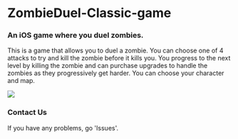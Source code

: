 # ZombieDuel-Classic-game

### An iOS game where you duel zombies.

This is a game that allows you to duel a zombie. You can choose one of 4 attacks to try and kill the zombie before it kills you. You progress to the next level by killing the zombie and can purchase upgrades to handle the zombies as they progressively get harder. You can choose your character and map.

![](https://github.com/HuosuTech/ZombieDuel-Classic-game/blob/master/screenshot.png)

### Contact Us
If you have any problems, go 'Issues'. 

